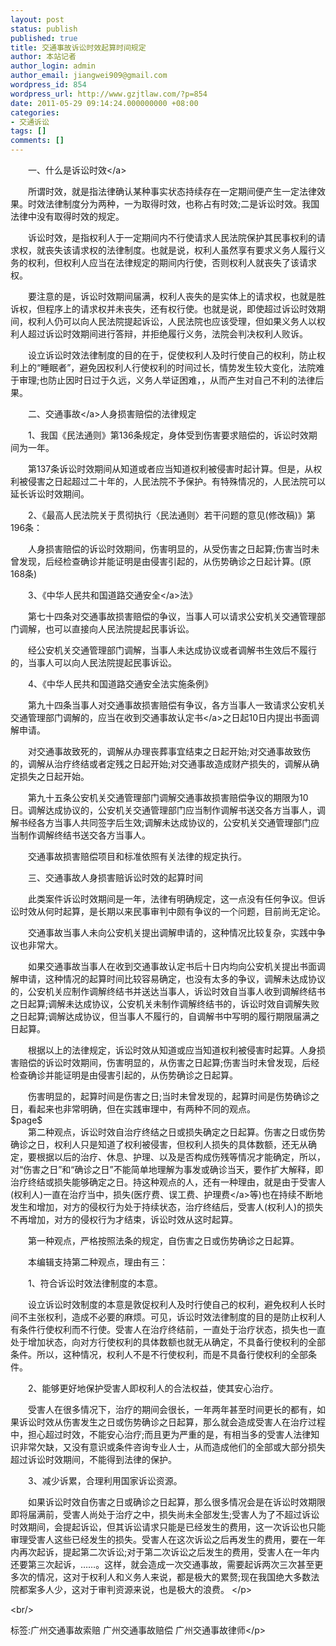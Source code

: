 ```yaml
---
layout: post
status: publish
published: true
title: 交通事故诉讼时效起算时间规定
author: 本站记者
author_login: admin
author_email: jiangwei909@gmail.com
wordpress_id: 854
wordpress_url: http://www.gzjtlaw.com/?p=854
date: 2011-05-29 09:14:24.000000000 +08:00
categories:
- 交通诉讼
tags: []
comments: []
---
```

<p><p><p>　　一、什么是<a>诉讼时效<&#47;a> <p>　　所谓时效，就是指法律确认某种事实状态持续存在一定期间便产生一定法律效果。时效法律制度分为两种，一为取得时效，也称占有时效;二是诉讼时效。我国法律中没有取得时效的规定。 <p>　　诉讼时效，是指权利人于一定期间内不行使请求人民法院保护其民事权利的请求权，就丧失该请求权的法律制度。也就是说，权利人虽然享有要求义务人履行义务的权利，但权利人应当在法律规定的期间内行使，否则权利人就丧失了该请求权。 <p>　　要注意的是，诉讼时效期间届满，权利人丧失的是实体上的请求权，也就是胜诉权，但程序上的请求权并未丧失，还有权行使。也就是说，即使超过诉讼时效期间，权利人仍可以向人民法院提起诉讼，人民法院也应该受理，但如果义务人以权利人超过诉讼时效期间进行答辩，并拒绝履行义务，法院会判决权利人败诉。 <p>　　设立诉讼时效法律制度的目的在于，促使权利人及时行使自己的权利，防止权利上的&ldquo;睡眠者&rdquo;，避免因权利人行使权利的时间过长，情势发生较大变化，法院难于审理;也防止因时日过于久远，义务人举证困难，，从而产生对自己不利的法律后果。 <p>　　二、<a>交通事故<&#47;a>人身损害赔偿的法律规定 <p>　　1、我国《民法通则》第136条规定，身体受到伤害要求赔偿的，诉讼时效期间为一年。 <p>　　第137条诉讼时效期间从知道或者应当知道权利被侵害时起计算。但是，从权利被侵害之日起超过二十年的，人民法院不予保护。有特殊情况的，人民法院可以延长诉讼时效期间。 <p>　　2、《最高人民法院关于贯彻执行〈民法通则〉若干问题的意见(修改稿)》第196条： <p>　　人身损害赔偿的诉讼时效期间，伤害明显的，从受伤害之日起算;伤害当时未曾发现，后经检查确诊并能证明是由侵害引起的，从伤势确诊之日起计算。(原168条) <p>　　3、《中华人民共和国<a>道路交通安全<&#47;a>法》 <p>　　第七十四条对交通事故损害赔偿的争议，当事人可以请求公安机关交通管理部门调解，也可以直接向人民法院提起民事诉讼。 <p>　　经公安机关交通管理部门调解，当事人未达成协议或者调解书生效后不履行的，当事人可以向人民法院提起民事诉讼。 <p>　　4、《中华人民共和国道路交通安全法实施条例》 <p>　　第九十四条当事人对交通事故损害赔偿有争议，各方当事人一致请求公安机关交通管理部门调解的，应当在收到交通<a>事故认定书<&#47;a>之日起10日内提出书面调解申请。 <p>　　对交通事故致死的，调解从办理丧葬事宜结束之日起开始;对交通事故致伤的，调解从治疗终结或者定残之日起开始;对交通事故造成财产损失的，调解从确定损失之日起开始。 <p>　　第九十五条公安机关交通管理部门调解交通事故损害赔偿争议的期限为10日。调解达成协议的，公安机关交通管理部门应当制作调解书送交各方当事人，调解书经各方当事人共同签字后生效;调解未达成协议的，公安机关交通管理部门应当制作调解终结书送交各方当事人。 <p>　　交通事故损害赔偿项目和标准依照有关法律的规定执行。 <p>　　三、交通事故人身损害赔诉讼时效的起算时间 <p>　　此类案件诉讼时效期间是一年，法律有明确规定，这一点没有任何争议。但诉讼时效从何时起算，是长期以来民事审判中颇有争议的一个问题，目前尚无定论。 <p>　　交通事故当事人未向公安机关提出调解申请的，这种情况比较复杂，实践中争议也非常大。 <p>　　如果交通事故当事人在收到交通事故认定书后十日内均向公安机关提出书面调解申请，这种情况的起算时间比较容易确定，也没有太多的争议，调解未达成协议的，公安机关应制作调解终结书并送达当事人，诉讼时效自当事人收到调解终结书之日起算;调解未达成协议，公安机关未制作调解终结书的，诉讼时效自调解失败之日起算;调解达成协议，但当事人不履行的，自调解书中写明的履行期限届满之日起算。 <p>　　根据以上的法律规定，诉讼时效从知道或应当知道权利被侵害时起算。人身损害赔偿的诉讼时效期间，伤害明显的，从伤害之日起算;伤害当时未曾发现，后经检查确诊并能证明是由侵害引起的，从伤势确诊之日起算。 <p>　　伤害明显的，起算时间是伤害之日;当时未曾发现的，起算时间是伤势确诊之日，看起来也非常明确，但在实践审理中，有两种不同的观点。 <br>$page$<br>　　第二种观点，诉讼时效自治疗终结之日或损失确定之日起算。伤害之日或伤势确诊之日，权利人只是知道了权利被侵害，但权利人损失的具体数额，还无从确定，要根据以后的治疗、休息、护理、以及是否构成伤残等情况才能确定，所以，对&ldquo;伤害之日&rdquo;和&ldquo;确诊之日&rdquo;不能简单地理解为事发或确诊当天，要作扩大解释，即治疗终结或损失能够确定之日。持这种观点的人，还有一种理由，就是由于受害人(权利人)一直在治疗当中，损失(医疗费、误工费、<a>护理费<&#47;a>等)也在持续不断地发生和增加，对方的侵权行为处于持续状态，治疗终结后，受害人(权利人)的损失不再增加，对方的侵权行为才结束，诉讼时效从这时起算。 <p>　　第一种观点，严格按照法条的规定，自伤害之日或伤势确诊之日起算。 <p>　　本编辑支持第二种观点，理由有三： <p>　　1、符合诉讼时效法律制度的本意。 <p>　　设立诉讼时效制度的本意是敦促权利人及时行使自己的权利，避免权利人长时间不主张权利，造成不必要的麻烦。可见，诉讼时效法律制度的目的是防止权利人有条件行使权利而不行使。受害人在治疗终结前，一直处于治疗状态，损失也一直处于增加状态，向对方行使权利的具体数额也就无从确定，不具备行使权利的全部条件。所以，这种情况，权利人不是不行使权利，而是不具备行使权利的全部条件。 <p>　　2、能够更好地保护受害人即权利人的合法权益，使其安心治疗。 <p>　　受害人在很多情况下，治疗的期间会很长，一年两年甚至时间更长的都有，如果诉讼时效从伤害发生之日或伤势确诊之日起算，那么就会造成受害人在治疗过程中，担心超过时效，不能安心治疗;而且更为严重的是，有相当多的受害人法律知识非常欠缺，又没有意识或条件咨询专业人士，从而造成他们的全部或大部分损失超过诉讼时效期间，不能得到法律的保护。 <p>　　3、减少诉累，合理利用国家诉讼资源。 <p>　　如果诉讼时效自伤害之日或确诊之日起算，那么很多情况会是在诉讼时效期限即将届满前，受害人尚处于治疗之中，损失尚未全部发生;受害人为了不超过诉讼时效期间，会提起诉讼，但其诉讼请求只能是已经发生的费用，这一次诉讼也只能审理受害人这些已经发生的损失。受害人在这次诉讼之后再发生的费用，要在一年内再次起诉，提起第二次诉讼;对于第二次诉讼之后发生的费用，受害人在一年内还要第三次起诉，&hellip;&hellip;。这样，就会造成一次交通事故，需要起诉两次三次甚至更多次的情况，这对于权利人和义务人来说，都是极大的累赘;现在我国绝大多数法院都案多人少，这对于审判资源来说，也是极大的浪费。 <&#47;p><br&#47;><p>标签:广州交通事故索赔 广州交通事故赔偿 广州交通事故律师<&#47;p>
